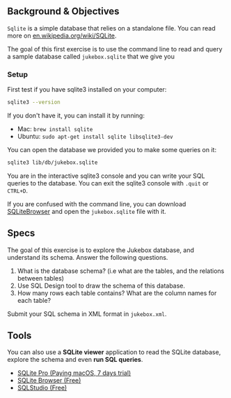 ## Background & Objectives

`Sqlite` is a simple database that relies on a standalone file.
You can read more on [en.wikipedia.org/wiki/SQLite](http://en.wikipedia.org/wiki/SQLite).

The goal of this first exercise is to use the command line to read and query
a sample database called `jukebox.sqlite` that we give you

### Setup

First test if you have sqlite3 installed on your computer:

```bash
sqlite3 --version
```

If you don't have it, you can install it by running:

- Mac: `brew install sqlite`
- Ubuntu: `sudo apt-get install sqlite libsqlite3-dev`

You can open the database we provided you to make some queries on it:

```bash
sqlite3 lib/db/jukebox.sqlite
```

You are in the interactive sqlite3 console and you can write your SQL queries to the database.
You can exit the sqlite3 console with `.quit` or `CTRL+D`.

If you are confused with the command line, you can download [SQLiteBrowser](http://sqlitebrowser.org)
and open the `jukebox.sqlite` file with it.

## Specs

The goal of this exercise is to explore the Jukebox database, and understand its schema. Answer the following questions.

1. What is the database schema? (i.e what are the tables, and the relations between tables)
2. Use SQL Design tool to draw the schema of this database.
3. How many rows each table contains? What are the column names for each table?

Submit your SQL schema in XML format in `jukebox.xml`.

## Tools

You can also use a **SQLite viewer** application to read the SQLite database, explore the schema and even **run SQL queries**.

- [SQLite Pro (Paying macOS, 7 days trial)](https://www.sqlitepro.com/)
- [SQLite Browser (Free)](http://sqlitebrowser.org/)
- [SQLStudio (Free)](http://sqlitestudio.pl/)
